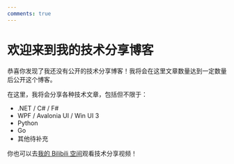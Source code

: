 ```yaml
---
comments: true
---
```


# 欢迎来到我的技术分享博客

恭喜你发现了我还没有公开的技术分享博客！我将会在这里文章数量达到一定数量后公开这个博客。

在这里，我将会分享各种技术文章，包括但不限于：

- .NET / C# / F#
- WPF / Avalonia UI / Win UI 3
- Python
- Go
- 其他待补充

你也可以去[我的 Bilibili 空间](https://space.bilibili.com/600592)观看技术分享视频！
